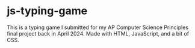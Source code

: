# js-typing-game
This is a typing game I submitted for my AP Computer Science Principles final project back in April 2024. Made with HTML, JavaScript, and a bit of CSS.
